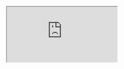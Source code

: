 <!DOCTYPE html>
<html>

<head>
 <meta name="viewport" content="width=device-width, initial-scale=1">
 <title>iframe example</title>
</head>

<body>

 <!--Need Internet Connection-->
 <iframe src="http://github.com"></iframe>

</body>

</html>
